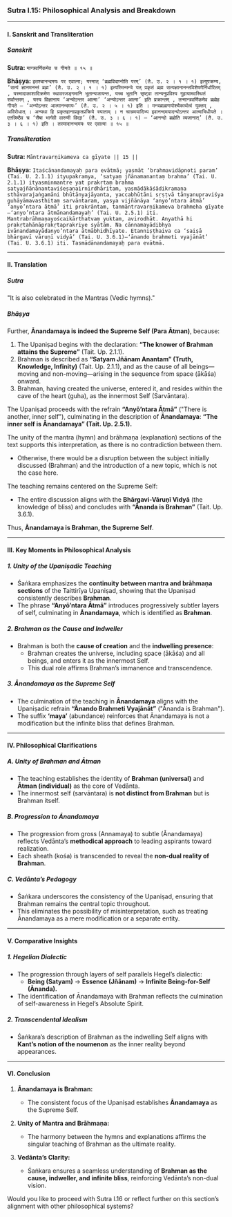 ### Sutra I.15: Philosophical Analysis and Breakdown

---

#### I. **Sanskrit and Transliteration**

##### Sanskrit
**Sutra:**
`मान्त्रवर्णिकमेव च गीयते ॥ १५ ॥`

**Bhāṣya:**
`इतश्चानन्दमयः पर एवात्मा; यस्मात् ‘ब्रह्मविदाप्नोति परम्’ (तै. उ. २ । १ । १) इत्युपक्रम्य, ‘सत्यं ज्ञानमनन्तं ब्रह्म’ (तै. उ. २ । १ । १) इत्यस्मिन्मन्त्रे यत् प्रकृतं ब्रह्म सत्यज्ञानानन्तविशेषणैर्निर्धारितम् , यस्मादाकाशादिक्रमेण स्थावरजङ्गमानि भूतान्यजायन्त, यच्च भूतानि सृष्ट्वा तान्यनुप्रविश्य गुहायामवस्थितं सर्वान्तरम् , यस्य विज्ञानाय ‘अन्योऽन्तर आत्मा’ ‘अन्योऽन्तर आत्मा’ इति प्रक्रान्तम् , तन्मान्त्रवर्णिकमेव ब्रह्मेह गीयते — ‘अन्योऽन्तर आत्मानन्दमयः’ (तै. उ. २ । ५ । १) इति । मन्त्रब्राह्मणयोश्चैकार्थत्वं युक्तम् , अविरोधात् । अन्यथा हि प्रकृतहानाप्रकृतप्रक्रिये स्याताम् । न चान्नमयादिभ्य इवानन्दमयादन्योऽन्तर आत्माभिधीयते । एतन्निष्ठैव च ‘सैषा भार्गवी वारुणी विद्या’ (तै. उ. ३ । ६ । १) — ‘आनन्दो ब्रह्मेति व्यजानात्’ (तै. उ. ३ । ६ । १) इति । तस्मादानन्दमयः पर एवात्मा ॥ १५ ॥`

##### Transliteration
**Sutra:**
`Māntravarṇikameva ca gīyate || 15 ||`

**Bhāṣya:**
`Itaścānandamayaḥ para evātmā; yasmāt ‘brahmavidāpnoti param’ (Tai. U. 2.1.1) ityupakramya, ‘satyaṃ jñānamanantaṃ brahma’ (Tai. U. 2.1.1) ityasminmantre yat prakṛtaṃ brahma satyajñānānantaviśeṣaṇairnirdhāritam, yasmādākāśādikramaṇa sthāvarajaṅgamāni bhūtānyajāyanta, yaccabhūtāni sṛṣṭvā tānyanupraviśya guhāyāmavasthitaṃ sarvāntaram, yasya vijñānāya ‘anyo’ntara ātmā’ ‘anyo’ntara ātmā’ iti prakrāntam, tanmāntravarṇikameva brahmeha gīyate—‘anyo’ntara ātmānandamayaḥ’ (Tai. U. 2.5.1) iti. Mantrabrāhmaṇayoścaikārthatvaṃ yuktam, avirodhāt. Anyathā hi prakṛtahānāprakṛtaprakriye syātām. Na cānnamayādibhya ivānandamayādanyo’ntara ātmābhidhīyate. Etanniṣṭhaiva ca ‘saiṣā bhārgavī vāruṇī vidyā’ (Tai. U. 3.6.1)—‘ānando brahmeti vyajānāt’ (Tai. U. 3.6.1) iti. Tasmādānandamayaḥ para evātmā.`

---

#### II. **Translation**

##### Sutra
"It is also celebrated in the Mantras (Vedic hymns)."

##### Bhāṣya
Further, **Ānandamaya is indeed the Supreme Self (Para Ātman)**, because:
1. The Upaniṣad begins with the declaration: **“The knower of Brahman attains the Supreme”** (Tait. Up. 2.1.1).
2. Brahman is described as **“Satyam Jñānam Anantam” (Truth, Knowledge, Infinity)** (Tait. Up. 2.1.1), and as the cause of all beings—moving and non-moving—arising in the sequence from space (ākāśa) onward.
3. Brahman, having created the universe, entered it, and resides within the cave of the heart (guha), as the innermost Self (Sarvāntara).

The Upaniṣad proceeds with the refrain **“Anyō’ntara Ātmā”** ("There is another, inner self"), culminating in the description of **Ānandamaya**: **“The inner self is Ānandamaya” (Tait. Up. 2.5.1).**

The unity of the mantra (hymn) and brāhmaṇa (explanation) sections of the text supports this interpretation, as there is no contradiction between them.
- Otherwise, there would be a disruption between the subject initially discussed (Brahman) and the introduction of a new topic, which is not the case here.

The teaching remains centered on the Supreme Self:
- The entire discussion aligns with the **Bhārgavi-Vāruṇī Vidyā** (the knowledge of bliss) and concludes with **“Ānanda is Brahman”** (Tait. Up. 3.6.1).

Thus, **Ānandamaya is Brahman, the Supreme Self**.

---

#### III. **Key Moments in Philosophical Analysis**

##### 1. **Unity of the Upaniṣadic Teaching**
   - Śaṅkara emphasizes the **continuity between mantra and brāhmaṇa sections** of the Taittirīya Upaniṣad, showing that the Upaniṣad consistently describes **Brahman**.
   - The phrase **“Anyō’ntara Ātmā”** introduces progressively subtler layers of self, culminating in **Ānandamaya**, which is identified as **Brahman**.

##### 2. **Brahman as the Cause and Indweller**
   - Brahman is both the **cause of creation** and the **indwelling presence**:
     - Brahman creates the universe, including space (ākāśa) and all beings, and enters it as the innermost Self.
     - This dual role affirms Brahman’s immanence and transcendence.

##### 3. **Ānandamaya as the Supreme Self**
   - The culmination of the teaching in **Ānandamaya** aligns with the Upaniṣadic refrain **“Ānando Brahmeti Vyajānāt”** ("Ānanda is Brahman").
   - The suffix **‘maya’** (abundance) reinforces that Ānandamaya is not a modification but the infinite bliss that defines Brahman.

---

#### IV. **Philosophical Clarifications**

##### A. **Unity of Brahman and Ātman**
   - The teaching establishes the identity of **Brahman (universal)** and **Ātman (individual)** as the core of Vedānta.
   - The innermost self (sarvāntara) is **not distinct from Brahman** but is Brahman itself.

##### B. **Progression to Ānandamaya**
   - The progression from gross (Annamaya) to subtle (Ānandamaya) reflects Vedānta’s **methodical approach** to leading aspirants toward realization.
   - Each sheath (kośa) is transcended to reveal the **non-dual reality of Brahman**.

##### C. **Vedānta’s Pedagogy**
   - Śaṅkara underscores the consistency of the Upaniṣad, ensuring that Brahman remains the central topic throughout.
   - This eliminates the possibility of misinterpretation, such as treating Ānandamaya as a mere modification or a separate entity.

---

#### V. **Comparative Insights**

##### 1. **Hegelian Dialectic**
   - The progression through layers of self parallels Hegel’s dialectic:
     - **Being (Satyam)** → **Essence (Jñānam)** → **Infinite Being-for-Self (Ānanda).**
   - The identification of Ānandamaya with Brahman reflects the culmination of self-awareness in Hegel’s Absolute Spirit.

##### 2. **Transcendental Idealism**
   - Śaṅkara’s description of Brahman as the indwelling Self aligns with **Kant’s notion of the noumenon** as the inner reality beyond appearances.

---

#### VI. **Conclusion**

1. **Ānandamaya is Brahman:**
   - The consistent focus of the Upaniṣad establishes **Ānandamaya** as the Supreme Self.

2. **Unity of Mantra and Brāhmaṇa:**
   - The harmony between the hymns and explanations affirms the singular teaching of Brahman as the ultimate reality.

3. **Vedānta’s Clarity:**


   - Śaṅkara ensures a seamless understanding of **Brahman as the cause, indweller, and infinite bliss**, reinforcing Vedānta’s non-dual vision.

Would you like to proceed with Sutra I.16 or reflect further on this section’s alignment with other philosophical systems?
